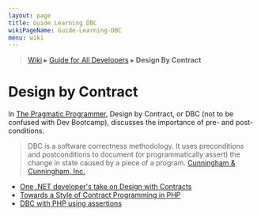 ```yaml
---
layout: page
title: Guide Learning DBC
wikiPageName: Guide-Learning-DBC
menu: wiki
---
```


> [Wiki](Home) ▸ [Guide for All Developers](Guide-for-All-Developers) ▸ **Design By Contract**

# Design by Contract

In [The Pragmatic Programmer](http://www.amazon.com/The-Pragmatic-Programmer-Journeyman-Master/dp/020161622X), Design by Contract, or DBC (not to be confused with Dev Bootcamp), discusses the importance of pre- and post-conditions.

> DBC is a software correctness methodology. It uses preconditions and postconditions to document (or programmatically assert) the change in state caused by a piece of a program. 
[Cunningham & Cunningham, Inc.](http://c2.com/cgi/wiki?DesignByContract)

* [One .NET developer's take on Design with Contracts](https://relentlessdevelopment.wordpress.com/tag/design-by-contract/)
* [Towards a Style of Contract Programming in PHP](http://blog.stuartherbert.com/php/2010/07/13/towards-a-style-of-contract-programming/)
* [DBC with PHP using assertions](http://www.terminally-incoherent.com/blog/2008/06/05/design-by-contract-in-php-with-assertions/)
